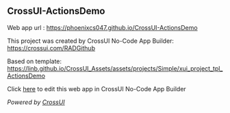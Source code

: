 ## CrossUI-ActionsDemo
Web app url : https://phoenixcs047.github.io/CrossUI-ActionsDemo

This project was created by CrossUI No-Code App Builder: https://crossui.com/RADGithub

Based on template: https://linb.github.io/CrossUI_Assets/assets/projects/Simple/xui_project_tpl_ActionsDemo

Click [here](https://crossui.com/RADGithub/#!from=github&owner=phoenixcs047&repo=CrossUI-ActionsDemo) to edit this web app in CrossUI No-Code App Builder

<i>Powered by [CrossUI](https://crossui.com)</i>
